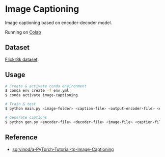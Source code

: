 # Image Captioning

Image captioning based on encoder-decoder model.

Running on [Colab](https://colab.research.google.com/drive/1Dp2F2DOZG8uALnBV_J-972s6QEGucmN2?usp=sharing)

## Dataset

[Flickr8k dataset](https://www.kaggle.com/adityajn105/flickr8k?select=Images).

## Usage

```bash
# Create & activate conda environment
$ conda env create -f env.yml
$ conda activate image-captioning

# Train & test
$ python main.py <image-folder> <caption-file> <output-encoder-file> <output-decoder-file>

# Generate captions
$ python gen.py <encoder-file> <decoder-file> <image-file> <caption-file>
```

## Reference

- [sgrvinod/a-PyTorch-Tutorial-to-Image-Captioning](https://github.com/sgrvinod/a-PyTorch-Tutorial-to-Image-Captioning)
